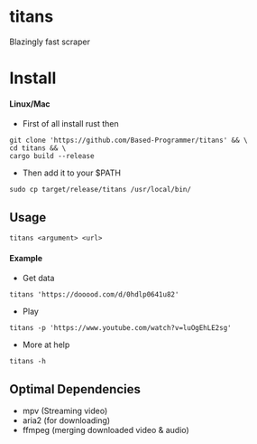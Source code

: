 # titans
Blazingly fast scraper

# Install

#### Linux/Mac
- First of all install rust then
````
git clone 'https://github.com/Based-Programmer/titans' && \
cd titans && \
cargo build --release
````

- Then add it to your $PATH
````
sudo cp target/release/titans /usr/local/bin/
````

## Usage
````
titans <argument> <url>
````

#### Example

- Get data
````
titans 'https://dooood.com/d/0hdlp0641u82'
````
- Play
````
titans -p 'https://www.youtube.com/watch?v=luOgEhLE2sg'
````
- More at help
````
titans -h
````

## Optimal Dependencies
- mpv (Streaming video)
- aria2 (for downloading)
- ffmpeg (merging downloaded video & audio)
